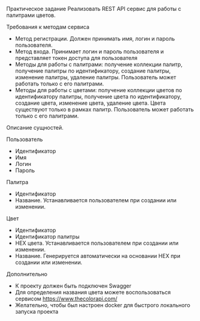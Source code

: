 Практическое задание
Реализовать REST API сервис для работы с палитрами цветов.

Требования к методам сервиса

- Метод регистрации. Должен принимать имя, логин и пароль пользователя.
- Метод входа. Принимает логин и пароль пользователя и представляет токен доступа для пользователя
- Методы для работы с палитрами: получение коллекции палитр, получение палитры по идентификатору, создание палитры, изменение палитры, удаление палитры. Пользователь может работать только с его палитрами.
- Методы для работы с цветами: получение коллекции цветов по идентификатору палитры, получение цвета по идентификатору, создание цвета, изменение цвета, удаление цвета. Цвета существуют только в рамках палитр. Пользователь может работать только с его палитрами.

Описание сущностей.
 

Пользователь

- Идентификатор
- Имя
- Логин
- Пароль

Палитра

- Идентификатор
- Название. Устанавливается пользователем при создании или изменении.

Цвет

- Идентификатор
- Идентификатор палитры
- HEX цвета. Устанавливается пользователем при создании или изменении.
- Название. Генерируется автоматически на основании HEX при создании или изменении.

Дополнительно
- К проекту должен быть подключен Swagger
- Для определения названия цвета можете воспользоваться сервисом https://www.thecolorapi.com/
- Желательно, чтобы был настроен docker для быстрого локального запуска проекта
